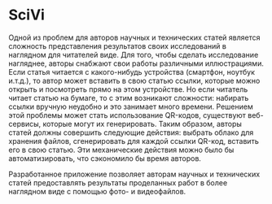 # SciVi
Одной из проблем для авторов научных и технических статей является сложность представления результатов своих исследований в наглядном для читателей виде. Для того, чтобы сделать исследование нагляднее, авторы снабжают свои работы различными иллюстрациями. Если статья читается с какого-нибудь устройства (смартфон, ноутбук и.т.д.), то автор может вставить в свою статью ссылки, которые можно открыть и посмотреть прямо на этом устройстве. Но если читатель читает статью на бумаге, то с этим возникают сложности: набирать ссылки вручную неудобно и это занимает много времени. Решением этой проблемы может стать использование QR-кодов, существуют веб-сервисы, которые могут их генерировать. Таким образом, авторы статей должны совершить следующие действия: выбрать облако для хранения файлов, сгенерировать для каждой ссылки QR-код, вставить его в свою статью. Эти механические действия можно было бы автоматизировать, что сэкономило бы время авторов. 

Разработанное приложение позволяет авторам научных и технических статей предоставлять результаты проделанных работ в более наглядном виде с помощью фото- и видеофайлов.

